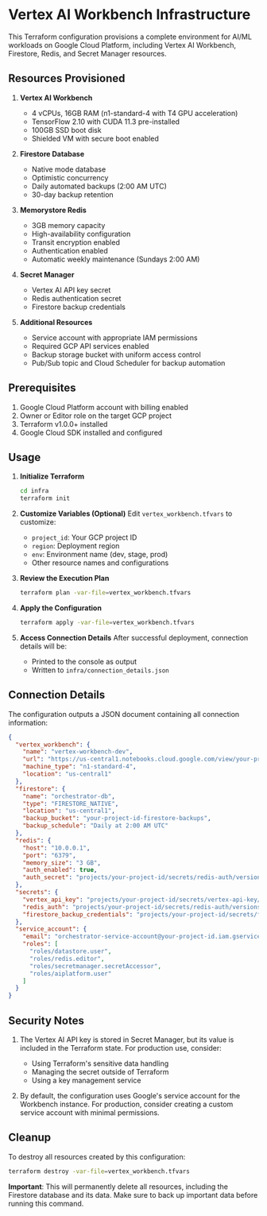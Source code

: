 # Vertex AI Workbench Infrastructure

This Terraform configuration provisions a complete environment for AI/ML workloads on Google Cloud Platform, including Vertex AI Workbench, Firestore, Redis, and Secret Manager resources.

## Resources Provisioned

1. **Vertex AI Workbench**
   - 4 vCPUs, 16GB RAM (n1-standard-4 with T4 GPU acceleration)
   - TensorFlow 2.10 with CUDA 11.3 pre-installed
   - 100GB SSD boot disk
   - Shielded VM with secure boot enabled

2. **Firestore Database**
   - Native mode database
   - Optimistic concurrency
   - Daily automated backups (2:00 AM UTC)
   - 30-day backup retention

3. **Memorystore Redis**
   - 3GB memory capacity
   - High-availability configuration
   - Transit encryption enabled
   - Authentication enabled
   - Automatic weekly maintenance (Sundays 2:00 AM)

4. **Secret Manager**
   - Vertex AI API key secret
   - Redis authentication secret
   - Firestore backup credentials

5. **Additional Resources**
   - Service account with appropriate IAM permissions
   - Required GCP API services enabled
   - Backup storage bucket with uniform access control
   - Pub/Sub topic and Cloud Scheduler for backup automation

## Prerequisites

1. Google Cloud Platform account with billing enabled
2. Owner or Editor role on the target GCP project
3. Terraform v1.0.0+ installed
4. Google Cloud SDK installed and configured

## Usage

1. **Initialize Terraform**
   ```bash
   cd infra
   terraform init
   ```

2. **Customize Variables (Optional)**
   Edit `vertex_workbench.tfvars` to customize:
   - `project_id`: Your GCP project ID
   - `region`: Deployment region
   - `env`: Environment name (dev, stage, prod)
   - Other resource names and configurations

3. **Review the Execution Plan**
   ```bash
   terraform plan -var-file=vertex_workbench.tfvars
   ```

4. **Apply the Configuration**
   ```bash
   terraform apply -var-file=vertex_workbench.tfvars
   ```

5. **Access Connection Details**
   After successful deployment, connection details will be:
   - Printed to the console as output
   - Written to `infra/connection_details.json`

## Connection Details

The configuration outputs a JSON document containing all connection information:

```json
{
  "vertex_workbench": {
    "name": "vertex-workbench-dev",
    "url": "https://us-central1.notebooks.cloud.google.com/view/your-project-id/us-central1/vertex-workbench-dev",
    "machine_type": "n1-standard-4",
    "location": "us-central1"
  },
  "firestore": {
    "name": "orchestrator-db",
    "type": "FIRESTORE_NATIVE",
    "location": "us-central1",
    "backup_bucket": "your-project-id-firestore-backups",
    "backup_schedule": "Daily at 2:00 AM UTC"
  },
  "redis": {
    "host": "10.0.0.1",
    "port": "6379",
    "memory_size": "3 GB",
    "auth_enabled": true,
    "auth_secret": "projects/your-project-id/secrets/redis-auth/versions/latest"
  },
  "secrets": {
    "vertex_api_key": "projects/your-project-id/secrets/vertex-api-key/versions/latest",
    "redis_auth": "projects/your-project-id/secrets/redis-auth/versions/latest",
    "firestore_backup_credentials": "projects/your-project-id/secrets/firestore-backup-credentials/versions/latest"
  },
  "service_account": {
    "email": "orchestrator-service-account@your-project-id.iam.gserviceaccount.com",
    "roles": [
      "roles/datastore.user",
      "roles/redis.editor",
      "roles/secretmanager.secretAccessor",
      "roles/aiplatform.user"
    ]
  }
}
```

## Security Notes

1. The Vertex AI API key is stored in Secret Manager, but its value is included in the Terraform state. For production use, consider:
   - Using Terraform's sensitive data handling
   - Managing the secret outside of Terraform
   - Using a key management service

2. By default, the configuration uses Google's service account for the Workbench instance. For production, consider creating a custom service account with minimal permissions.

## Cleanup

To destroy all resources created by this configuration:

```bash
terraform destroy -var-file=vertex_workbench.tfvars
```

**Important**: This will permanently delete all resources, including the Firestore database and its data. Make sure to back up important data before running this command.
